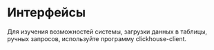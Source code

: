 <a name="interfaces"></a>

# Интерфейсы

Для изучения возможностей системы, загрузки данных в таблицы, ручных запросов, используйте программу clickhouse-client.
